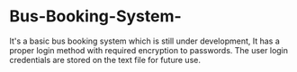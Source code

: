 # Bus-Booking-System-
It's a basic bus booking system which is still under development, 
It has a proper login method with required encryption to passwords.
The user login credentials are stored on the text file for future use.
